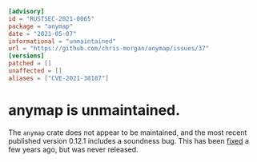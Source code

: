 ```toml
[advisory]
id = "RUSTSEC-2021-0065"
package = "anymap"
date = "2021-05-07"
informational = "unmaintained"
url = "https://github.com/chris-morgan/anymap/issues/37"
[versions]
patched = []
unaffected = []
aliases = ["CVE-2021-38187"]
```

# anymap is unmaintained.

The `anymap` crate does not appear to be maintained, and the most recent
published version 0.12.1 includes a soundness bug. This has been
[fixed](https://github.com/chris-morgan/anymap/pull/32) a few years ago, but
was never released.
